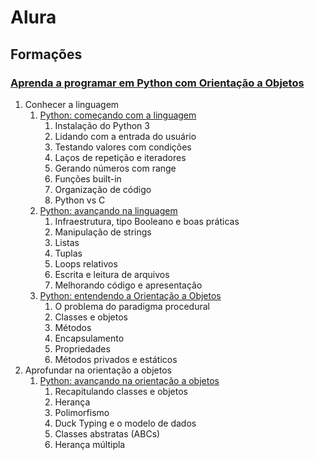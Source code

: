 # Alura
## Formações

### [Aprenda a programar em Python com Orientação a Objetos](https://cursos.alura.com.br/formacao-linguagem-python)
1. Conhecer a linguagem
    1. [Python: começando com a linguagem](https://cursos.alura.com.br/course/python-introducao-a-linguagem)
        1. Instalação do Python 3
        2. Lidando com a entrada do usuário
        3. Testando valores com condições
        4. Laços de repetição e iteradores
        5. Gerando números com range
        6. Funções built-in 
        7. Organização de código
        8. Python vs C
    2. [Python: avançando na linguagem](https://cursos.alura.com.br/course/python-3-avancando-na-linguagem)
       1. Infraestrutura, tipo Booleano e boas práticas
       2. Manipulação de strings
       3. Listas
       4. Tuplas
       5. Loops relativos
       6. Escrita e leitura de arquivos
       7. Melhorando código e apresentação
    3. [Python: entendendo a Orientação a Objetos](https://cursos.alura.com.br/course/python-entendendo-orientacao-objetos)
       1. O problema do paradigma procedural
       2. Classes e objetos
       3. Métodos
       4. Encapsulamento
       5. Propriedades
       6. Métodos privados e estáticos
 2. Aprofundar na orientação a objetos
    1. [Python: avançando na orientação a objetos](https://cursos.alura.com.br/course/python-3-avancando-orientacao-objetos)
       1. Recapitulando classes e objetos
       2. Herança
       3. Polimorfismo
       4. Duck Typing e o modelo de dados
       5. Classes abstratas (ABCs)
       6. Herança múltipla